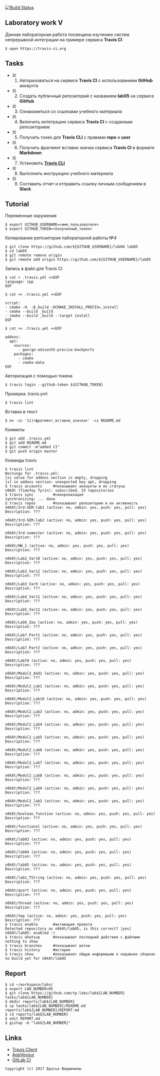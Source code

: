 [![Build Status](https://travis-ci.org/n0k8t/lab05.svg?branch=master)](https://travis-ci.org/n0k8t/lab05)
## Laboratory work V

Данная лабораторная работа посвещена изучению систем непрерывной интеграции на примере сервиса **Travis CI**

```ShellSession
$ open https://travis-ci.org
```

## Tasks

- [x] 1. Авторизоваться на сервисе **Travis CI** с использованием **GitHub** аккаунта
- [x] 2. Создать публичный репозиторий с названием **lab05** на сервисе **GitHub**
- [x] 3. Ознакомиться со ссылками учебного материала
- [x] 4. Включить интеграцию сервиса **Travis CI** с созданным репозиторием
- [x] 5. Получить токен для **Travis CLI** с правами **repo** и **user**
- [x] 6. Получить фрагмент вставки значка сервиса **Travis CI** в формате **Markdown**
- [x] 7. Установить [**Travis CLI**](https://github.com/travis-ci/travis.rb#installation)
- [x] 8. Выполнить инструкцию учебного материала
- [x] 9. Составить отчет и отправить ссылку личным сообщением в **Slack**

## Tutorial
Переменные окружения
```ShellSession
$ export GITHUB_USERNAME=<имя_пользователя>
$ export GITHUB_TOKEN=<полученный_токен>
```
Копирование репозитория лабораторной работы №4
```ShellSession
$ git clone https://github.com/${GITHUB_USERNAME}/lab04 lab05
$ cd lab05
$ git remote remove origin
$ git remote add origin https://github.com/${GITHUB_USERNAME}/lab05
```
Запись в файл для Travis CI
```ShellSession
$ cat > .travis.yml <<EOF
language: cpp
EOF
```

```ShellSession
$ cat >> .travis.yml <<EOF

script:
- cmake -H. -B_build -DCMAKE_INSTALL_PREFIX=_install
- cmake --build _build
- cmake --build _build --target install
EOF
```

```ShellSession
$ cat >> .travis.yml <<EOF

addons:
  apt:
    sources:
      - george-edison55-precise-backports
    packages:
      - cmake
      - cmake-data
EOF
```
Авторизация с помощью токена
```ShellSession
$ travis login --github-token ${GITHUB_TOKEN}
```
Проверка .travis.yml
```ShellSession
$ travis lint
```
Вставка в текст
```ShellSession
$ ex -sc '1i|<фрагмент_вставки_значка>' -cx README.md
```
Коммиты
```ShellSession
$ git add .travis.yml
$ git add README.md
$ git commit -m"added CI"
$ git push origin master
```
Команды travis
```ShellSession
$ travis lint     
Warnings for .travis.yml:
[x] value for addons section is empty, dropping
[x] in addons section: unexpected key apt, dropping
$ travis accounts     #показывает аккаунты и их статусы
n0k8t (Timofey Tyrin): subscribed, 33 repositories
$ travis sync         #синхронизация
synchronizing: ... done
$ travis repos	      #показывает репозитории и их активность
n0k8t/3rd-SEM-lab1 (active: no, admin: yes, push: yes, pull: yes)
Description: ???

n0k8t/3rd-SEM-lab2 (active: no, admin: yes, push: yes, pull: yes)
Description: ???

n0k8t/3rd-semester (active: no, admin: yes, push: yes, pull: yes)
Description: ???

n0k8t/HW_1 (active: no, admin: yes, push: yes, pull: yes)
Description: ???

n0k8t/Lab2_Var10 (active: no, admin: yes, push: yes, pull: yes)
Description: ???

n0k8t/Lab3_Var12 (active: no, admin: yes, push: yes, pull: yes)
Description: ???

n0k8t/Lab3_Var9 (active: no, admin: yes, push: yes, pull: yes)
Description: ???

n0k8t/Lab4_Var11 (active: no, admin: yes, push: yes, pull: yes)
Description: ???

n0k8t/Lab5_Var11 (active: no, admin: yes, push: yes, pull: yes)
Description: ???

n0k8t/Lab6_Zoo (active: no, admin: yes, push: yes, pull: yes)
Description: ???

n0k8t/Lab7_Part1 (active: no, admin: yes, push: yes, pull: yes)
Description: ???

n0k8t/Lab7_Part2 (active: no, admin: yes, push: yes, pull: yes)
Description: ???

n0k8t/Lab7d (active: no, admin: yes, push: yes, pull: yes)
Description: ???

n0k8t/Modul2_Add1 (active: no, admin: yes, push: yes, pull: yes)
Description: ???

n0k8t/Modul2_Lab1 (active: no, admin: yes, push: yes, pull: yes)
Description: ???

n0k8t/Modul2_Lab10 (active: no, admin: yes, push: yes, pull: yes)
Description: ???

n0k8t/Modul2_Lab3 (active: no, admin: yes, push: yes, pull: yes)
Description: ???

n0k8t/Modul2_Lab4 (active: no, admin: yes, push: yes, pull: yes)
Description: ???

n0k8t/Modul2_Lab5 (active: no, admin: yes, push: yes, pull: yes)
Description: ???

n0k8t/Modul2_Lab6 (active: no, admin: yes, push: yes, pull: yes)
Description: ???

n0k8t/Modul2_Lab7 (active: no, admin: yes, push: yes, pull: yes)
Description: ???

n0k8t/Modul2_Lab8 (active: no, admin: yes, push: yes, pull: yes)
Description: ???

n0k8t/Modul2_Lab9 (active: no, admin: yes, push: yes, pull: yes)
Description: ???

n0k8t/Modul2_lab2 (active: no, admin: yes, push: yes, pull: yes)
Description: ???

n0k8t/boolean_function (active: no, admin: yes, push: yes, pull: yes)
Description: ???

n0k8t/functional (active: no, admin: yes, push: yes, pull: yes)
Description: ???

n0k8t/lab03 (active: no, admin: yes, push: yes, pull: yes)
Description: ???

n0k8t/lab04 (active: no, admin: yes, push: yes, pull: yes)
Description: ???

n0k8t/lab05 (active: no, admin: yes, push: yes, pull: yes)
Description: ???

n0k8t/lab1_TString (active: no, admin: yes, push: yes, pull: yes)
Description: ???

n0k8t/qsort (active: no, admin: yes, push: yes, pull: yes)
Description: ???

n0k8t/thread (active: no, admin: yes, push: yes, pull: yes)
Description: ???

n0k8t/tmp (active: no, admin: yes, push: yes, pull: yes)
Description: ???
$ travis enable       #активация проекта
Detected repository as n0k8t/lab05, is this correct? |yes| 
n0k8t/lab05: enabled :)
$ travis whatsup      #показывает последний действия с файлами
nothing to show
$ travis branches     #показывает ветки
$ travis history      #история
$ travis show         #показывает общую информацию о недавних сборках
no build yet for n0k8t/lab05
```

## Report

```ShellSession
$ cd ~/workspace/labs/
$ export LAB_NUMBER=05
$ git clone https://github.com/tp-labs/lab${LAB_NUMBER} tasks/lab${LAB_NUMBER}
$ mkdir reports/lab${LAB_NUMBER}
$ cp tasks/lab${LAB_NUMBER}/README.md reports/lab${LAB_NUMBER}/REPORT.md
$ cd reports/lab${LAB_NUMBER}
$ edit REPORT.md
$ gistup -m "lab${LAB_NUMBER}"
```

## Links

- [Travis Client](https://github.com/travis-ci/travis.rb)
- [AppVeyour](https://www.appveyor.com/)
- [GitLab CI](https://about.gitlab.com/gitlab-ci/)

```
Copyright (c) 2017 Братья Вершинины
```

